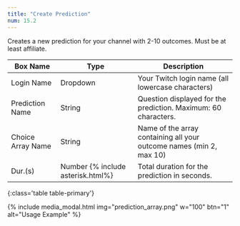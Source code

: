 ```yaml
---
title: "Create Prediction"
num: 15.2
---
```


Creates a new prediction for your channel with 2-10 outcomes. Must be at least affiliate.

| Box Name | Type | Description | 
|-------|--------|--------
|Login Name | Dropdown |Your Twitch login name (all lowercase characters)
|Prediction Name|String|Question displayed for the prediction. Maximum: 60 characters.
|Choice Array Name|String|Name of the array containing all your outcome names (min 2, max 10)
|Dur.(s)|Number {% include asterisk.html%}|Total duration for the prediction in seconds.
{:class='table table-primary'}

{% include media_modal.html img="prediction_array.png" w="100" btn="1" alt="Usage Example" %} 







